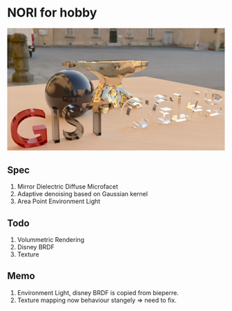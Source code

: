 NORI for hobby
======================================
![Example](https://raw.githubusercontent.com/ahn9807/nori/master/images/tutorial2.jpg)
## Spec

1. Mirror Dielectric Diffuse Microfacet
2. Adaptive denoising based on Gaussian kernel
3. Area Point Environment Light


## Todo

1. Volummetric Rendering
2. Disney BRDF
3. Texture


## Memo
1. Environment Light, disney BRDF is copied from bieperre.
2. Texture mapping now behaviour stangely => need to fix.


